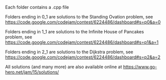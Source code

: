 Each folder contains a .cpp file

Folders ending in 0_1 are solutions to the Standing Ovation problem, see https://code.google.com/codejam/contest/6224486/dashboard#s=p0&a=0

Folders ending in 1_1 are solutions to the Infinite House of Pancakes problem, see https://code.google.com/codejam/contest/6224486/dashboard#s=p1&a=1

Folders ending in 2_1 are solutions to the Dijkstra problem, see https://code.google.com/codejam/contest/6224486/dashboard#s=p2&a=2

All solutions (and many more) are also available online at https://www.go-hero.net/jam/15/solutions/